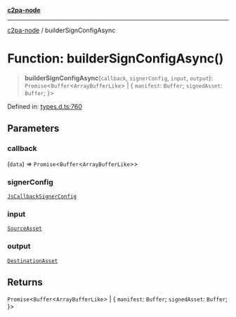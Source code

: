 [**c2pa-node**](../README.md)

***

[c2pa-node](../README.md) / builderSignConfigAsync

# Function: builderSignConfigAsync()

> **builderSignConfigAsync**(`callback`, `signerConfig`, `input`, `output`): `Promise`\<`Buffer`\<`ArrayBufferLike`\> \| \{ `manifest`: `Buffer`; `signedAsset`: `Buffer`; \}\>

Defined in: [types.d.ts:760](https://github.com/contentauth/c2pa-node-v2/blob/5303c5fd1e9a72d23f327699b48a7620e901a41c/js-src/types.d.ts#L760)

## Parameters

### callback

(`data`) => `Promise`\<`Buffer`\<`ArrayBufferLike`\>\>

### signerConfig

[`JsCallbackSignerConfig`](../interfaces/JsCallbackSignerConfig.md)

### input

[`SourceAsset`](../type-aliases/SourceAsset.md)

### output

[`DestinationAsset`](../type-aliases/DestinationAsset.md)

## Returns

`Promise`\<`Buffer`\<`ArrayBufferLike`\> \| \{ `manifest`: `Buffer`; `signedAsset`: `Buffer`; \}\>
